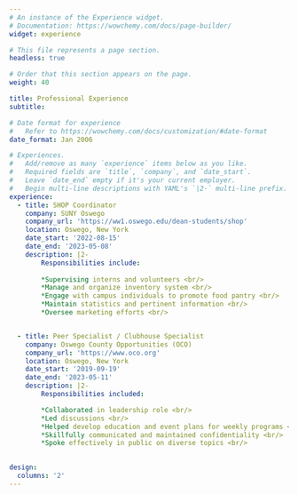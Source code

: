 ```yaml
---
# An instance of the Experience widget.
# Documentation: https://wowchemy.com/docs/page-builder/
widget: experience

# This file represents a page section.
headless: true

# Order that this section appears on the page.
weight: 40

title: Professional Experience
subtitle:

# Date format for experience
#   Refer to https://wowchemy.com/docs/customization/#date-format
date_format: Jan 2006

# Experiences.
#   Add/remove as many `experience` items below as you like.
#   Required fields are `title`, `company`, and `date_start`.
#   Leave `date_end` empty if it's your current employer.
#   Begin multi-line descriptions with YAML's `|2-` multi-line prefix.
experience:
  - title: SHOP Coordinator
    company: SUNY Oswego
    company_url: 'https://ww1.oswego.edu/dean-students/shop'
    location: Oswego, New York
    date_start: '2022-08-15'
    date_end: '2023-05-08'
    description: |2-
        Responsibilities include:
        
        *Supervising interns and volunteers <br/>
        *Manage and organize inventory system <br/>
        *Engage with campus individuals to promote food pantry <br/>
        *Maintain statistics and pertinent information <br/>
        *Oversee marketing efforts <br/>


  - title: Peer Specialist / Clubhouse Specialist
    company: Oswego County Opportunities (OCO)
    company_url: 'https://www.oco.org'
    location: Oswego, New York
    date_start: '2019-09-19'
    date_end: '2023-05-11'
    description: |2-
        Responsibilities included:

        *Collaborated in leadership role <br/>
        *Led discussions <br/>
        *Helped develop education and event plans for weekly programs <br/>
        *Skillfully communicated and maintained confidentiality <br/>
        *Spoke effectively in public on diverse topics <br/>
  

design:
  columns: '2'
---
```

